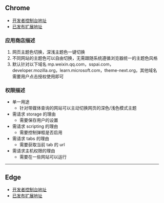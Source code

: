 ## Chrome

- [开发者控制台地址](https://chrome.google.com/webstore/devconsole)
- [已发布扩展地址](https://chrome.google.com/webstore/detail/theme-color-switch/mgmpaknickmjdkgacgnkdgakngohhfje)

### 应用商店描述

1. 网页主题色切换，深浅主题色一键切换
2. 不同网站的主题色可以自由切换，无需跟随系统遵循浏览器统一的主题色风格
3. 默认针对以下域名 mp.weixin.qq.com，sspai.com，developer.mozilla.org，learn.microsoft.com，theme-next.org，其他域名需要用户点击授权使用即可

### 权限描述

- 单一用途
  - 针对带媒体查询的网站可以主动切换网页的深色/浅色模式主题
- 需请求 storage 的理由
  - 需要保存用户的设置
- 需请求 scripting 的理由
  - 需要控制弹框是否启用
- 需请求 tabs 的理由
  - 需要获取当前 tab 的 url
- 需请求主机权限的理由
  - 需要在一些网站可以运行

---

## Edge

- [开发者控制台地址](https://partner.microsoft.com/zh-cn/dashboard/microsoftedge/overview)
- [已发布扩展地址](https://microsoftedge.microsoft.com/addons/detail/bmpdefkcildkmjdlcbbpjjinaijpledn)
